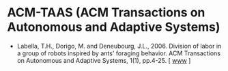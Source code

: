 # ACM-TAAS (ACM Transactions on Autonomous and Adaptive Systems)

* Labella, T.H., Dorigo, M. and Deneubourg, J.L., 2006. Division of labor in a group of robots inspired by ants' foraging behavior. ACM Transactions on Autonomous and Adaptive Systems, 1(1), pp.4-25. [ [www](https://dl.acm.org/doi/abs/10.1145/1152934.1152936) ]
